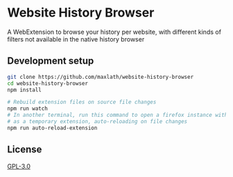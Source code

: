 # Website History Browser

A WebExtension to browse your history per website, with different kinds of filters not available in the native history browser

## Development setup
```sh
git clone https://github.com/maxlath/website-history-browser
cd website-history-browser
npm install

# Rebuild extension files on source file changes
npm run watch
# In another terminal, run this command to open a firefox instance with the extension installed
# as a temporary extension, auto-reloading on file changes
npm run auto-reload-extension
```

## License
[GPL-3.0](https://www.gnu.org/licenses/gpl-3.0.html)
